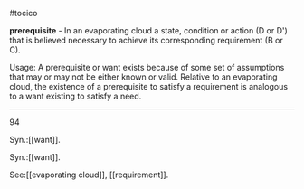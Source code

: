 #tocico

<b>prerequisite</b> - In an evaporating cloud a state, condition or action (D or D') that is believed necessary to achieve its corresponding requirement (B or C).

Usage: A prerequisite or want exists because of some set of assumptions that may or may not be either known or valid.  Relative to an evaporating cloud, the existence of a prerequisite to satisfy a requirement is analogous to a want existing to satisfy a need.  
<hr/>
94 


Syn.:[[want]].

Syn.:[[want]].



See:[[evaporating cloud]], [[requirement]].
